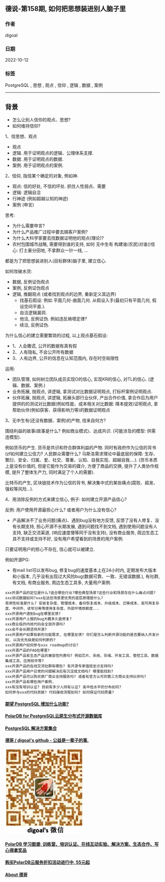 ## 德说-第158期, 如何把思想装进别人脑子里    
    
### 作者    
digoal    
    
### 日期    
2022-10-12    
    
### 标签    
PostgreSQL , 思想 , 观点 , 信仰 , 逻辑 , 数据 , 案例       
    
----    
    
## 背景    
  
  
- 怎么让别人信你的观点、思想?  
- 如何维持信仰?  
  
  
1、信思想、观点  
- 观点  
- 逻辑. 用于证明观点的逻辑、公理体系支撑.   
- 数据. 用于证明观点的数据.   
- 案例. 用于证明观点的案例.   
  
2、信仰, 指信某个确定的对象, 例如神.   
- 观点: 信的好处, 不信的坏处. 抓住人性弱点、需要   
- 逻辑: 逻辑自洽  
- 行神迹 (例如超越认知的神迹)   
- 案例 (申言)  
  
思考:   
- 为什么需要申言?   
- 为什么产品推广过程中要去搞客户案例?   
- 为什么大科学家要去找数据证明他的观点(理论)?   
- 农村包围城市战略, 需要得到谁的支持, 如何 无中生有 构建谁(农民)对谁()信心: 打土豪分田地, 不拿群众一针一线, ... 
  
都是为了把思想装进别人(目标群体)脑子里, 建立信心.   
  
如何攻破水货:  
- 数据, 反例证伪观点  
- 案例, 反例证伪观点  
- 逻辑, 推翻观点 (或者找到观点的边界, 重新定义其边界)  
    - 找基石假设: 例如 平面几何-曲面几何. 从假设入手(最初只有平面几何, 假设空间平直.).   
    - 自洽逻辑漏洞.   
    - 他洽, 反例证伪. 例如违反熵增定律?   
    - 续洽, 反例证伪.   
  
为什么信心的建立需要繁琐的过程, 以上观点基石假设:    
- 1、人会撒谎, 公开的数据有真有假  
- 2、人有隐私, 不会公开所有数据  
- 3、人有边界, 公开的信息在认知范围内, 存在时空局限性  
  
运用:   
- 团队管理, 如何树立团队成员实现O的信心, 实现KR的信心, 对TL的信心. (逻辑、数据、案例.)    
- 业务拓展, 抛观点, 讲逻辑, 拿测试对比数据证明观点, 打标杆案例证明观点.   
- 伙伴拓展, 抛观点, 讲逻辑, 拓展头部行业伙伴, 产出合作价值, 拿合作后为用户提供的的测试对比数据(例如性能、成本相关对比数据: 降本提效)证明观点, 拿帮助伙伴(例如获客、获得影响力等)的数据证明观点  
   
3、无中生有(还没有数据、案例)的产物, 信来自何方?     
  
围绕利益的故事(故事是什么? 例如商业模式)、达成共识. (可能涉及的模型: 供需连模型).    
  
例如货币的产生. 货币是共识和符合群体利益的产物. 同时有政府作为公信的背书(zf如何建立公信力? 人民群众需要什么? 马斯洛需求理论中最底层的保障: 生存、繁衍、安全、归属、爱、社交、尊重、认知、自我实现、超越自我....).  (货币本质上是没有价值的, 但是它能作为交易的媒介, 方便了商品的交换, 提升了人类协作规模, 提升了整体生产力, 同时满足了个人的需要).    
  
比特币的产生, 区块链技术作为公信的背书, 解决集中式的某些痛点(腐败、超发、强权等风险...).    
  
4、用消除反例的方式来建立信心, 例子:  如何建立开源产品信心?   
   
反例: 用户使用开源最担心什么? 或者用户为什么没有信心?   
- 产品解决不了业务问题(痛点)、遇到bug没有地方反馈, 反馈了没有人修复、没有长期支持, 担心开源不长期发展, 遇到问题找不到文档, 遇到使用问题没有人支持, 缺乏交流渠道, (响应速度慢等同于没有支持), 没有商业服务, 周边生态工具不支持或支持不好, 没有用户希望看到的场景的用户案例.    
  
只要证明用户的担心不存在, 信心就可以被建立.   
  
例如开源PG:   
- 有mail list可以发布bug, 修复bug的速度基本上在24小时内, 定期发布大版本和小版本, 几乎没有出现过大风险bug(数据可靠、一致、无错误数据.), 有社群, 有文档, 有商业服务, 周边生态工具多, 大量用户案例.   
  
```
xxx开源产品的定位是什么?适合哪些行业?哪些典型场景?这些行业和场景存在什么痛点问题?xxx测试数据如何?xxx在这些场景更优秀的底层原理是什么?
易用性标准是什么? 安装复杂度、管理成本、备份恢复成本、升级成本、迁移成本、高可用复杂度、中间件、读写分离等使用复杂度、外部环境依赖度... 
xxx开源用户遇到bug在哪里反馈?
xxx开源用户上报的bug大概多久能修复?
xxx商业版的内核代码会全部开源吗?
xxx会不会长期坚持开源?
xxx开源用户如果有新的功能需求, 在哪里反馈? 你们是怎么判断开源功能的是否要纳入开发计划, 以及优先级是如何判断的? 
xxx开源用户如何参与xxx roadmap的讨论?
xxx开源产品的FAQ在哪里?
xxx开源产品有生态产品的兼容性列表吗? 例如芯片、系统、存储、开发工具、管控工具、数据集成工具、应用软件等?
xxx开源产品的在线交流社群有哪些? 有开源专家值班坐诊支持吗?
xxx开源产品用户日常的问题解决后有沉淀成文档吗? 哪里能找到? 
xxx开源产品可以购买原厂商业支持服务吗? 或者有官方认可的第三方商业支持伙伴吗? 
xxx开源产品有哪些用户案例.  
xxx有没有培训认证? 目前有多少人持有认证? 高中低水平的分布如何?
如何参与xxx的代码贡献? 代码接收流程如何? 如何保证代码质量? 
```
    
  
  
#### [期望 PostgreSQL 增加什么功能?](https://github.com/digoal/blog/issues/76 "269ac3d1c492e938c0191101c7238216")
  
  
#### [PolarDB for PostgreSQL云原生分布式开源数据库](https://github.com/ApsaraDB/PolarDB-for-PostgreSQL "57258f76c37864c6e6d23383d05714ea")
  
  
#### [PostgreSQL 解决方案集合](https://yq.aliyun.com/topic/118 "40cff096e9ed7122c512b35d8561d9c8")
  
  
#### [德哥 / digoal's github - 公益是一辈子的事.](https://github.com/digoal/blog/blob/master/README.md "22709685feb7cab07d30f30387f0a9ae")
  
  
![digoal's wechat](../pic/digoal_weixin.jpg "f7ad92eeba24523fd47a6e1a0e691b59")
  
  
#### [PolarDB 学习图谱: 训练营、培训认证、在线互动实验、解决方案、生态合作、写心得拿奖品](https://www.aliyun.com/database/openpolardb/activity "8642f60e04ed0c814bf9cb9677976bd4")
  
  
#### [购买PolarDB云服务折扣活动进行中, 55元起](https://www.aliyun.com/activity/new/polardb-yunparter?userCode=bsb3t4al "e0495c413bedacabb75ff1e880be465a")
  
  
#### [About 德哥](https://github.com/digoal/blog/blob/master/me/readme.md "a37735981e7704886ffd590565582dd0")
  
